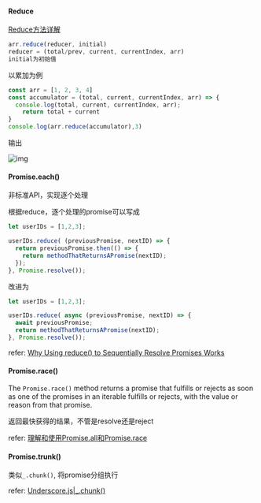 #### Reduce

[Reduce方法详解](https://zhuanlan.zhihu.com/p/89644715)

```js
arr.reduce(reducer, initial)
reducer = (total/prev, current, currentIndex, arr)
initial为初始值
```

以累加为例

```javascript
const arr = [1, 2, 3, 4]
const accumulator = (total, current, currentIndex, arr) => {
  console.log(total, current, currentIndex, arr);
	return total + current
}
console.log(arr.reduce(accumulator),3)
```

输出

![img](https://picb.zhimg.com/80/v2-80dd865fe8dd4fe248eab5ce909623e9_720w.jpg)



#### Promise.each()

非标准API，实现逐个处理

根据reduce，逐个处理的promise可以写成

```javascript
let userIDs = [1,2,3];

userIDs.reduce( (previousPromise, nextID) => {
  return previousPromise.then(() => {
    return methodThatReturnsAPromise(nextID);
  });
}, Promise.resolve());
```

改进为

```javascript
let userIDs = [1,2,3];

userIDs.reduce( async (previousPromise, nextID) => {
  await previousPromise;
  return methodThatReturnsAPromise(nextID);
}, Promise.resolve());
```

refer: [Why Using reduce() to Sequentially Resolve Promises Works](https://css-tricks.com/why-using-reduce-to-sequentially-resolve-promises-works/)

#### Promise.race()

The `Promise.race()` method returns a promise that fulfills or rejects as soon as one of the promises in an iterable fulfills or rejects, with the value or reason from that promise.

返回最快获得的结果，不管是resolve还是reject

refer: [理解和使用Promise.all和Promise.race](https://www.jianshu.com/p/7e60fc1be1b2)

#### Promise.trunk()

类似`_.chunk()`, 将promise分组执行

refer: [Underscore.js|_.chunk()](https://www.geeksforgeeks.org/underscore-js-_-chunk/#:~:text=chunk()%20function%3A,of%20arrays%20using%20this%20function)

